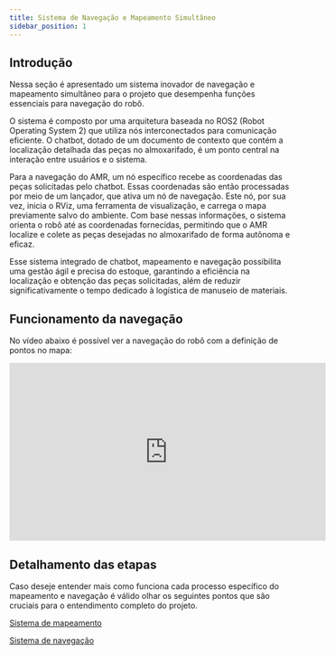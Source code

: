 ```yaml
---
title: Sistema de Navegação e Mapeamento Simultâneo
sidebar_position: 1
---
```


## Introdução 

 Nessa seção é apresentado um sistema inovador de navegação e mapeamento simultâneo para o projeto que desempenha funções essenciais para navegação do robô.

O sistema é composto por uma arquitetura baseada no ROS2 (Robot Operating System 2) que utiliza nós interconectados para comunicação eficiente. O chatbot, dotado de um documento de contexto que contém a localização detalhada das peças no almoxarifado, é um ponto central na interação entre usuários e o sistema.

Para a navegação do AMR, um nó específico recebe as coordenadas das peças solicitadas pelo chatbot. Essas coordenadas são então processadas por meio de um lançador, que ativa um nó de navegação. Este nó, por sua vez, inicia o RViz, uma ferramenta de visualização, e carrega o mapa previamente salvo do ambiente. Com base nessas informações, o sistema orienta o robô até as coordenadas fornecidas, permitindo que o AMR localize e colete as peças desejadas no almoxarifado de forma autônoma e eficaz.

Esse sistema integrado de chatbot, mapeamento e navegação possibilita uma gestão ágil e precisa do estoque, garantindo a eficiência na localização e obtenção das peças solicitadas, além de reduzir significativamente o tempo dedicado à logística de manuseio de materiais.

## Funcionamento da navegação
No vídeo abaixo é possível ver a navegação do robô com a definição de pontos no mapa:
<iframe width="560" height="315" src="https://www.youtube.com/embed/raEjiScBLww?si=LWchqNsOgfs0wcSm" title="YouTube video player" frameborder="0" allow="accelerometer; autoplay; clipboard-write; encrypted-media; gyroscope; picture-in-picture; web-share" allowfullscreen></iframe>


## Detalhamento das etapas 

Caso deseje entender mais como funciona cada processo específico do mapeamento e navegação é válido olhar os seguintes pontos que são cruciais para o entendimento completo do projeto. 

[Sistema de mapeamento](https://2023m8t2-inteli.github.io/grupo2/sprint2/Mapeamento/)

[Sistema de navegação](https://2023m8t2-inteli.github.io/grupo2/sprint3/Sistema%20de%20navega%C3%A7%C3%A3o/)
